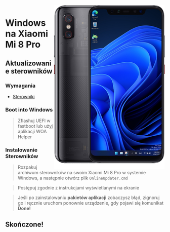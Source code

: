 <img align="right" src="https://github.com/n00b69/woa-equuleus/blob/main/equuleus.png" width="350" alt="Windows 11 running on equuleus">

# Windows na Xiaomi Mi 8 Pro

## Aktualizowanie sterowników

### Wymagania
- [Sterowniki](https://github.com/n00b69/woa-equuleus/releases/tag/Drivers)

### Boot into Windows
> Zflashuj UEFI w fastboot lub użyj aplikacji WOA Helper

### Instalowanie Sterowników
> Rozpakuj archiwum sterowników na swoim Xiaomi Mi 8 Pro w systemie Windows, a następnie otwórz plik `OnlineUpdater.cmd`

> Postępuj zgodnie z instrukcjami wyświetlanymi na ekranie

> Jeśli po zainstalowaniu **pakietów aplikacji** zobaczysz błąd, zignoruj ​​go i ręcznie uruchom ponownie urządzenie, gdy pojawi się komunikat **Done!**

## Skończone!
